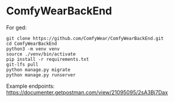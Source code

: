 # ComfyWearBackEnd

For ged:
```
git clone https://github.com/ComfyWear/ComfyWearBackEnd.git
cd ComfyWearBackEnd
python3 -m venv venv
source ./venv/bin/activate
pip install -r requirements.txt
git-lfs pull
python manage.py migrate
python manage.py runserver
```

Example endpoints:
https://documenter.getpostman.com/view/21095095/2sA3Bj7Dax